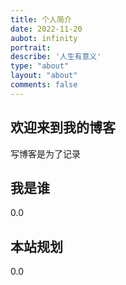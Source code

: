 ```yaml
---
title: 个人简介
date: 2022-11-20
aubot: infinity
portrait: 
describe: '人生有意义'
type: "about"
layout: "about"
comments: false
---
```


## 欢迎来到我的博客

写博客是为了记录

## 我是谁

0.0

## 本站规划

0.0
